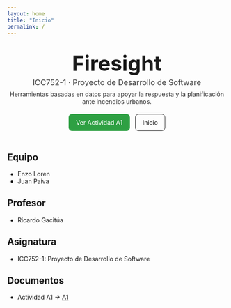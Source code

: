 ```yaml
---
layout: home
title: "Inicio"
permalink: /
---
```


<link rel="stylesheet" href="{{ site.baseurl }}/assets/css/custom.css">

<div class="hero">
	<h1>Firesight</h1>
	<p class="subtitle">ICC752-1 · Proyecto de Desarrollo de Software</p>
	<p class="tagline">Herramientas basadas en datos para apoyar la respuesta y la planificación ante incendios urbanos.</p>
	<div class="cta">
		<a class="btn primary" href="{{ site.baseurl }}/A1.html">Ver Actividad A1</a>
		<a class="btn" href="{{ site.baseurl }}/">Inicio</a>
	</div>
</div>

## Equipo

- Enzo Loren
- Juan Paiva

## Profesor

- Ricardo Gacitúa

## Asignatura

- ICC752-1: Proyecto de Desarrollo de Software

## Documentos

- Actividad A1 → <a href="{{ site.baseurl }}/A1.html">A1</a>

<style>
.hero { text-align:center; margin: 2rem 0 3rem; }
.hero h1 { font-size: 3rem; margin: 0 0 .25rem; }
.hero .subtitle { font-size: 1.1rem; opacity: .85; margin: 0 0 .5rem; }
.hero .tagline { opacity: .9; max-width: 48rem; margin: 0 auto 1.25rem; }
.hero .cta { display:flex; gap:.75rem; justify-content:center; flex-wrap:wrap; }
.btn { display:inline-block; padding:.6rem 1rem; border:1px solid currentColor; border-radius:8px; text-decoration:none; }
.btn.primary { background: var(--link-hover-color, #2ea043); border-color: transparent; color: #fff; }
</style>
